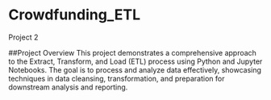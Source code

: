 # Crowdfunding_ETL
Project 2

##Project Overview
This project demonstrates a comprehensive approach to the Extract, Transform, and Load (ETL) process using Python and Jupyter Notebooks. The goal is to process and analyze data effectively, showcasing techniques in data cleansing, transformation, and preparation for downstream analysis and reporting.

